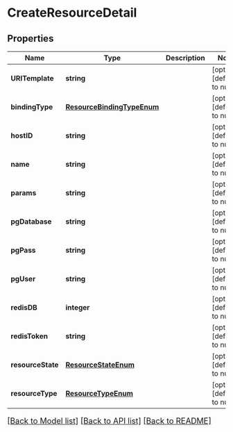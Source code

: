 # CreateResourceDetail

## Properties
Name | Type | Description | Notes
------------ | ------------- | ------------- | -------------
**URITemplate** | **string** |  | [optional] [default to null]
**bindingType** | [**ResourceBindingTypeEnum**](ResourceBindingTypeEnum.md) |  | [optional] [default to null]
**hostID** | **string** |  | [optional] [default to null]
**name** | **string** |  | [optional] [default to null]
**params** | **string** |  | [optional] [default to null]
**pgDatabase** | **string** |  | [optional] [default to null]
**pgPass** | **string** |  | [optional] [default to null]
**pgUser** | **string** |  | [optional] [default to null]
**redisDB** | **integer** |  | [optional] [default to null]
**redisToken** | **string** |  | [optional] [default to null]
**resourceState** | [**ResourceStateEnum**](ResourceStateEnum.md) |  | [optional] [default to null]
**resourceType** | [**ResourceTypeEnum**](ResourceTypeEnum.md) |  | [optional] [default to null]

[[Back to Model list]](../README.md#documentation-for-models) [[Back to API list]](../README.md#documentation-for-api-endpoints) [[Back to README]](../README.md)

<style>
     p, ul, ol, li { font-size: 18px !important;}
</style>


